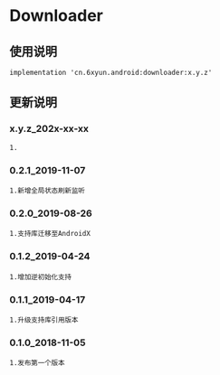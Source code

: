 ﻿Downloader
===

使用说明
---
```
implementation 'cn.6xyun.android:downloader:x.y.z'
```

更新说明
---
### x.y.z_202x-xx-xx
    1.

### 0.2.1_2019-11-07
    1.新增全局状态刷新监听

### 0.2.0_2019-08-26
    1.支持库迁移至AndroidX

### 0.1.2_2019-04-24
    1.增加逆初始化支持

### 0.1.1_2019-04-17
    1.升级支持库引用版本

### 0.1.0_2018-11-05
    1.发布第一个版本